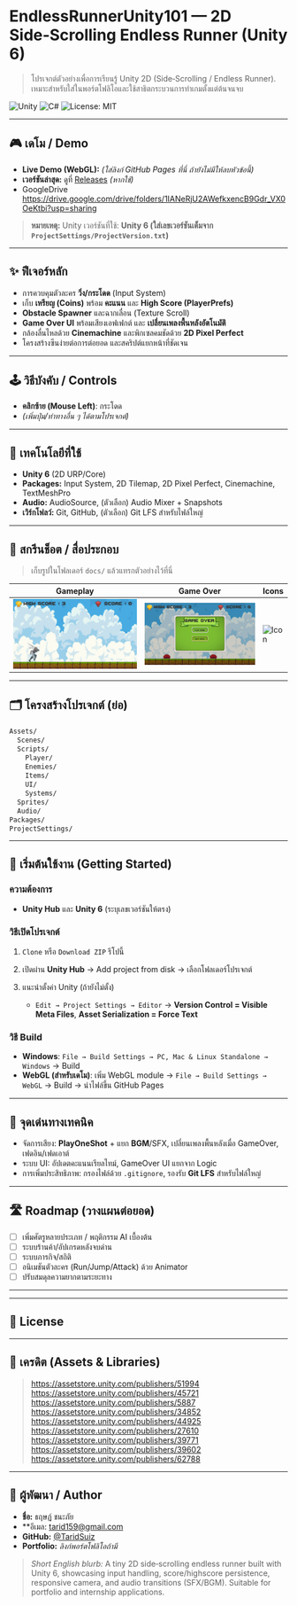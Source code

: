 # EndlessRunnerUnity101 — 2D Side‑Scrolling Endless Runner (Unity 6)

> โปรเจกต์ตัวอย่างเพื่อการเรียนรู้ Unity 2D (Side‑Scrolling / Endless Runner). เหมาะสำหรับใส่ในพอร์ตโฟลิโอและใช้สาธิตกระบวนการทำเกมตั้งแต่ต้นจนจบ

![Unity](https://img.shields.io/badge/Unity-6-black?logo=unity) ![C#](https://img.shields.io/badge/Made%20with-C%23-239120?logo=c-sharp\&logoColor=white) ![License: MIT](https://img.shields.io/badge/License-MIT-yellow.svg)

---

## 🎮 เดโม / Demo

* **Live Demo (WebGL):** *(ใส่ลิงก์ GitHub Pages ที่นี่ ถ้ายังไม่มีให้ลบหัวข้อนี้)*
* **เวอร์ชันล่าสุด:** ดูที่ [Releases](./releases) *(หากใช้)*
* GoogleDrive https://drive.google.com/drive/folders/1IANeRjU2AWefkxencB9Gdr_VX0OeKtbi?usp=sharing

> **หมายเหตุ:** Unity เวอร์ชันที่ใช้: **Unity 6 (ใส่เลขเวอร์ชันเต็มจาก `ProjectSettings/ProjectVersion.txt`)**

---

## ✨ ฟีเจอร์หลัก

* การควบคุมตัวละคร **วิ่ง/กระโดด** (Input System)
* เก็บ **เหรียญ (Coins)** พร้อม **คะแนน** และ **High Score (PlayerPrefs)**
* **Obstacle Spawner** และฉากเลื่อน (Texture Scroll)
* **Game Over UI** พร้อมเสียงเอฟเฟกต์ และ **เปลี่ยนเพลงพื้นหลังอัตโนมัติ**
* กล้องลื่นไหลด้วย **Cinemachine** และพิกเซลคมชัดด้วย **2D Pixel Perfect**
* โครงสร้างซีนง่ายต่อการต่อยอด และสคริปต์แยกหน้าที่ชัดเจน

---

## 🕹️ วิธีบังคับ / Controls

* **คลิกซ้าย (Mouse Left)**: กระโดด
* *(เพิ่มปุ่ม/ท่าทางอื่น ๆ ได้ตามโปรเจกต์)*

---

## 🧱 เทคโนโลยีที่ใช้

* **Unity 6** (2D URP/Core)
* **Packages:** Input System, 2D Tilemap, 2D Pixel Perfect, Cinemachine, TextMeshPro
* **Audio:** AudioSource, (ตัวเลือก) Audio Mixer + Snapshots
* **เวิร์กโฟลว์:** Git, GitHub, (ตัวเลือก) Git LFS สำหรับไฟล์ใหญ่

---

## 📸 สกรีนช็อต / สื่อประกอบ

> เก็บรูปในโฟลเดอร์ `docs/` แล้วแทรกตัวอย่างไว้ที่นี่

| Gameplay                       | Game Over                      | Icons                  |
| ------------------------------ | ------------------------------ | ---------------------- |
| ![Gameplay](docs/gameplay.png) | ![GameOver](docs/gameover.png) | ![Icon](docs/icon.icon) |

---

## 🗂️ โครงสร้างโปรเจกต์ (ย่อ)

```
Assets/
  Scenes/
  Scripts/
    Player/
    Enemies/
    Items/
    UI/
    Systems/
  Sprites/
  Audio/
Packages/
ProjectSettings/
```

---

## 🚀 เริ่มต้นใช้งาน (Getting Started)

### ความต้องการ

* **Unity Hub** และ **Unity 6** (ระบุเลขเวอร์ชันให้ตรง)

### วิธีเปิดโปรเจกต์

1. `Clone` หรือ `Download ZIP` รีโปนี้
2. เปิดผ่าน **Unity Hub** → Add project from disk → เลือกโฟลเดอร์โปรเจกต์
3. แนะนำตั้งค่า Unity (ถ้ายังไม่ตั้ง)

   * `Edit → Project Settings → Editor` → **Version Control = Visible Meta Files**, **Asset Serialization = Force Text**

### วิธี Build

* **Windows**: `File → Build Settings → PC, Mac & Linux Standalone → Windows` → Build
* **WebGL (สำหรับเดโม)**: เพิ่ม WebGL module → `File → Build Settings → WebGL` → Build → นำไฟล์ขึ้น GitHub Pages

---

## 🧪 จุดเด่นทางเทคนิค

* จัดการเสียง: **PlayOneShot** + แยก **BGM**/SFX, เปลี่ยนเพลงพื้นหลังเมื่อ GameOver, เฟดอิน/เฟดเอาต์
* ระบบ UI: อัปเดตคะแนนเรียลไทม์, GameOver UI แยกจาก Logic
* การเพิ่มประสิทธิภาพ: กรองไฟล์ด้วย `.gitignore`, รองรับ **Git LFS** สำหรับไฟล์ใหญ่

---

## 🛣️ Roadmap (วางแผนต่อยอด)

* [ ] เพิ่มศัตรูหลายประเภท / พฤติกรรม AI เบื้องต้น
* [ ] ระบบร้านค้า/อัปเกรดหลังจบด่าน
* [ ] ระบบภารกิจ/สถิติ
* [ ] อนิเมชันตัวละคร (Run/Jump/Attack) ด้วย Animator
* [ ] ปรับสมดุลความยากตามระยะทาง

---


---

## 🔖 License


---

## 🙏 เครดิต (Assets & Libraries)

> https://assetstore.unity.com/publishers/51994
> https://assetstore.unity.com/publishers/45721
> https://assetstore.unity.com/publishers/5887
> https://assetstore.unity.com/publishers/34852
> https://assetstore.unity.com/publishers/44925
> https://assetstore.unity.com/publishers/27610
> https://assetstore.unity.com/publishers/39771
> https://assetstore.unity.com/publishers/39602
> https://assetstore.unity.com/publishers/62788

---

## 👤 ผู้พัฒนา / Author

* **ชื่อ:** ธฤษฏ์ ชนะภัย
* **อีเมล: tarid159@gmail.com
* **GitHub:** [@TaridSuiz](https://github.com/TaridSuiz)
* **Portfolio:** *ลิงก์พอร์ตโฟลิโอถ้ามี*

> *Short English blurb:* A tiny 2D side‑scrolling endless runner built with Unity 6, showcasing input handling, score/highscore persistence, responsive camera, and audio transitions (SFX/BGM). Suitable for portfolio and internship applications.
